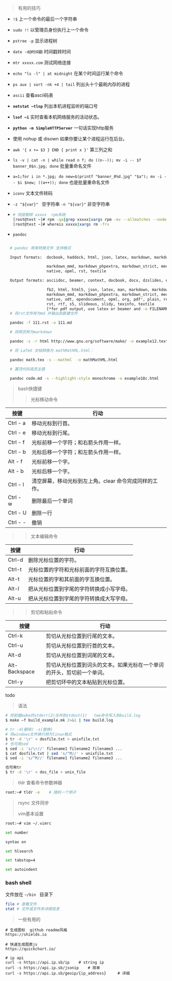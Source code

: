 > 有用的技巧

- `!$`  上一个命令的最后一个字符串

- `sudo !!` 以管理员身份执行上一个命令

- `pstree -p` 显示进程树

- `date -d@时间戳` 时间戳转时间

- `mtr xxxxx.com` 测试网络连接

- `echo "ls -l" | at midnight`  在某个时间运行某个命令

- `ps aux | sort -nk +4 | tail`  列出头十个最耗内存的进程

- `ascii` 查看ascii码表

- **`netstat –tlnp`** 列出本机进程监听的端口号

- **`lsof –i`** 实时查看本机网络服务的活动状态。

- **`python -m SimpleHTTPServer`** 一句话实现http服务

- 使用 nohup 或  disown 如果你要让某个进程运行在后台。

- `awk '{ x += $3 } END { print x }'` 第三列之和 

- `ls -v | cat -n | while read n f; do ((n--)); mv -i -- $f banner_0$n.jpg; done` 批量重命名文件

- `a=1;for i in *.jpg; do new=$(printf "banner_0%d.jpg" "$a"); mv -i -- $i $new; ((a++)); done` 也是批量重命名文件

- `iconv` 文本文件转码

- `-z "${var}" ` 空字符串  `-n "${var}"` 非空字符串

- ```bash
  # 彻底删除 xxxxx  rpm系统
  [root@test ~]# rpm -qa|grep xxxxx|xargs rpm -ev --allmatches --nodeps
  [root@test ~]# whereis xxxxx|xargs rm -frv
  ```

- `pandoc`

```bash

  # pandoc 用来转换文件 支持格式

  Input formats:  docbook, haddock, html, json, latex, markdown, markdown_github,

                  markdown_mmd, markdown_phpextra, markdown_strict, mediawiki,
                  native, opml, rst, textile

  Output formats: asciidoc, beamer, context, docbook, docx, dzslides, epub, epub3,

                  fb2, html, html5, json, latex, man, markdown, markdown_github,
                  markdown_mmd, markdown_phpextra, markdown_strict, mediawiki,
                  native, odt, opendocument, opml, org, pdf*, plain, revealjs,
                  rst, rtf, s5, slideous, slidy, texinfo, textile
                  [*for pdf output, use latex or beamer and -o FILENAME.pdf]
  # 将rst文件转为md 并输出到新建文件

  pandoc -f 111.rst -o 111.md   

  # 将网页转为markdown

  pandoc -s -r html http://www.gnu.org/software/make/ -o example12.text

  # 将 LaTeX 文档转换为 mathMathML.html：

  pandoc math.tex -s --mathml  -o mathMathML.html

  # 置顶代码高亮主题

  pandoc code.md -s --highlight-style monochrome -o example18c.html
```

> bash快捷键
> 
> > 光标移动命令

| 按键       | 行动                             |
| -------- | ------------------------------ |
| Ctrl - a | 移动光标到行首。                       |
| Ctrl - e | 移动光标到行尾。                       |
| Ctrl - f | 光标前移一个字符；和右箭头作用一样。             |
| Ctrl - b | 光标后移一个字符；和左箭头作用一样。             |
| Alt - f  | 光标前移一个字。                       |
| Alt - b  | 光标后移一个字。                       |
| Ctrl - l | 清空屏幕，移动光标到左上角。clear 命令完成同样的工作。 |
| Ctrl - w | 删除最后一个单词                       |
| Ctrl - U | 删除一行                           |
| Ctrl - - | 撤销                             |

> > 文本编辑命令

| 按键     | 行动                   |
| ------ | -------------------- |
| Ctrl-d | 删除光标位置的字符。           |
| Ctrl-t | 光标位置的字符和光标前面的字符互换位置。 |
| Alt-t  | 光标位置的字和其前面的字互换位置。    |
| Alt-l  | 把从光标位置到字尾的字符转换成小写字母。 |
| Alt-u  | 把从光标位置到字尾的字符转换成大写字母。 |

> > 剪切和粘贴命令

| 按键            | 行动                                  |
| ------------- | ----------------------------------- |
| Ctrl-k        | 剪切从光标位置到行尾的文本。                      |
| Ctrl-u        | 剪切从光标位置到行首的文本。                      |
| Alt-d         | 剪切从光标位置到词尾的文本。                      |
| Alt-Backspace | 剪切从光标位置到词头的文本。如果光标在一个单词的开头，剪切前一个单词。 |
| Ctrl-y        | 把剪切环中的文本粘贴到光标位置。                    |

todo

> 语法

```bash
# 将前面make的stderr(2)合并到stdout(1)   tee命令写入到build.log
$ make –f build_example.mk 2>&1 | tee build.log

# tr -d(删除) -s(替换)
# 将windows文件换行转为linux格式
$ tr -d '\r' < dosfile.txt > unixfile.txt
# 也可用sed
$ sed -i 's/\r//' filename1 filename2 filename3 ...
$ cat dosfile.txt | sed 's/^M//' > unixfile.txt
$ sed -i 's/^M//' filename1 filename2 filename3 ...

也可用tr
$ tr -d '\r' < dos_file > unix_file
```

> tldr   查看命令参数神器

```bash
root:~# tldr -e    # 随机一个例子
```

> rsync  文件同步
> 
> vim基本设置

```bash
root:~# vim ~/.vimrc

set number

syntax on

set hlsearch

set tabstop=4

set autoindent
```

### bash shell

文件放在 `~/bin ` 目录下

```bash
file # 查看文件
stat # 文件或文件夹详细信息
```

> 一些有用的

```
# 生成图标  github readme风格
https://shields.io

# 快速生成图表js
https://quickchart.io/

# ip api
curl -s https://api.ip.sb/ip    # string ip
curl -s https://api.ip.sb/jsonip    # 简单
curl -s https://api.ip.sb/geoip/{ip_address}     # 详细

```
